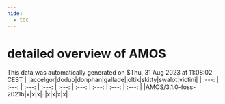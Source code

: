 ```yaml
---
hide:
  - toc
---
```


detailed overview of AMOS
=========================


This data was automatically generated on $Thu, 31 Aug 2023 at 11:08:02 CEST
| |accelgor|doduo|donphan|gallade|joltik|skitty|swalot|victini|
| :---: | :---: | :---: | :---: | :---: | :---: | :---: | :---: | :---: |
|AMOS/3.1.0-foss-2021b|x|x|x|-|x|x|x|x|
